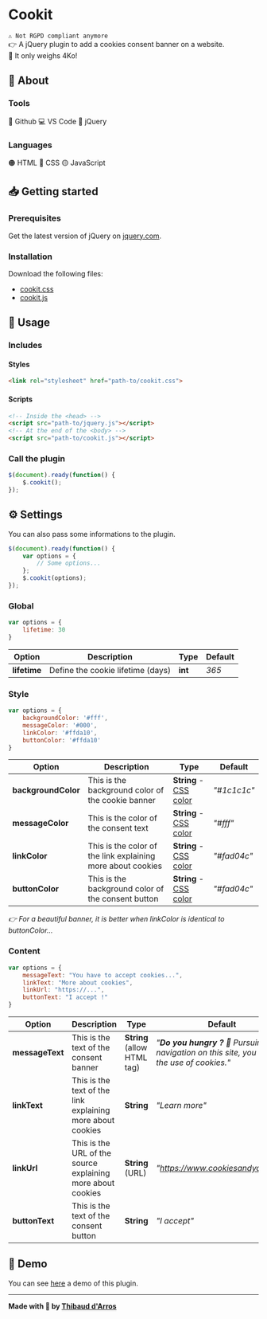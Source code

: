 # Cookit
``⚠️ Not RGPD compliant anymore``<br>
👉 A jQuery plugin to add a cookies consent banner on a website.<br>
🚀 It only weighs 4Ko! 

## 🤔 About

### Tools
🐙 Github 💻 VS Code 🧰 jQuery

### Languages
🟠 HTML 🔵 CSS 🟡 JavaScript

## 📥 Getting started

### Prerequisites
Get the latest version of jQuery on [jquery.com](https://code.jquery.com).

### Installation
Download the following files:
* [cookit.css](https://github.com/ThibaudArros/cookit/blob/master/cookit.css)
* [cookit.js](https://github.com/ThibaudArros/cookit/blob/master/cookit.js)

## 📑 Usage

### Includes

#### Styles
```html
<link rel="stylesheet" href="path-to/cookit.css">
```

#### Scripts
```html
<!-- Inside the <head> -->
<script src="path-to/jquery.js"></script>
<!-- At the end of the <body> -->
<script src="path-to/cookit.js"></script>
```

### Call the plugin
```javascript
$(document).ready(function() {
    $.cookit();
});
```

## ⚙️ Settings
You can also pass some informations to the plugin.
```javascript
$(document).ready(function() {
    var options = {
        // Some options...
    };
    $.cookit(options);
});
```

### Global
```javascript
var options = {
    lifetime: 30
}
```

| Option        | Description                                            | Type                                                                             | Default  |
|---------------|--------------------------------------------------------|----------------------------------------------------------------------------------|----------|
| **lifetime** | Define the cookie lifetime (days)         | **int**                                                                      | *365*   |

### Style
```javascript
var options = {
    backgroundColor: '#fff',
    messageColor: '#000',
    linkColor: '#ffda10',
    buttonColor: '#ffda10'
}
```

| Option              | Description                                                 | Type                                                                   | Default     |
|---------------------|-------------------------------------------------------------|------------------------------------------------------------------------|-------------|
| **backgroundColor** | This is the background color of the cookie banner           | **String** - [CSS color](https://www.w3schools.com/colors/default.asp) | *"#1c1c1c"* |
| **messageColor**    | This is the color of the consent text                       | **String** - [CSS color](https://www.w3schools.com/colors/default.asp) | *"#fff"*    |
| **linkColor**       | This is the color of the link explaining more about cookies | **String** - [CSS color](https://www.w3schools.com/colors/default.asp) | *"#fad04c"* |
| **buttonColor**     | This is the background color of the consent button          | **String** - [CSS color](https://www.w3schools.com/colors/default.asp) | *"#fad04c"* |

*👉 For a beautiful banner, it is better when linkColor is identical to buttonColor...*

### Content
```javascript
var options = {
    messageText: "You have to accept cookies...",
    linkText: "More about cookies",
    linkUrl: "https://...",
    buttonText: "I accept !"
}
```

| Option          | Description                                                 | Type                        | Default                                                                                      |
|-----------------|-------------------------------------------------------------|-----------------------------|----------------------------------------------------------------------------------------------|
| **messageText** | This is the text of the consent banner                      | **String** (allow HTML tag) | *"<b>Do you hungry ?</b> 🍪 Pursuing navigation on this site, you accept the use of cookies."*  |
| **linkText**    | This is the text of the link explaining more about cookies  | **String**                  | *"Learn more"*                                                                               |
| **linkUrl**     | This is the URL of the source explaining more about cookies | **String** (URL)            | *"https://www.cookiesandyou.com"*                                                            |
| **buttonText**  | This is the text of the consent button                      | **String**                  | *"I accept"*                                                                                 |

## 👀 Demo
You can see [here](https://thibaudarros.github.io/cookit/demo.html) a demo of this plugin.

***
**Made with 💛 by [Thibaud d'Arros](https://github.com/ThibaudArros)**
